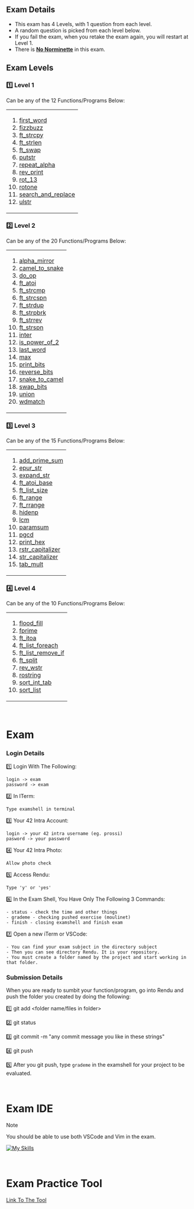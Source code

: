## Exam Details

- This exam has 4 Levels, with 1 question from each level.
- A random question is picked from each level below. 
- If you fail the exam, when you retake the exam again, you will restart at Level 1.
- There is <ins>**No Norminette**</ins> in this exam.

## Exam Levels

### :one: Level 1
Can be any of the 12 Functions/Programs Below:
<table><tr><td>
  
1. [first_word](https://github.com/pasqualerossi/42-School-Exam-Rank-02/blob/main/Level%201/first_word/first_word.c)
2. [fizzbuzz](https://github.com/pasqualerossi/42-School-Exam-Rank-02/blob/main/Level%201/fizzbuzz/fizzbuzz.c)
3. [ft_strcpy](https://github.com/pasqualerossi/42-School-Exam-Rank-02/blob/main/Level%201/ft_strcpy/ft_strcpy.c)
4. [ft_strlen](https://github.com/pasqualerossi/42-School-Exam-Rank-02/blob/main/Level%201/ft_strlen/ft_strlen.c)
5. [ft_swap](https://github.com/pasqualerossi/42-School-Exam-Rank-02/blob/main/Level%201/ft_swap/ft_swap.c)
6. [putstr](https://github.com/pasqualerossi/42-School-Exam-Rank-02/blob/main/Level%201/ft_putstr/ft_putstr.c)
7. [repeat_alpha](https://github.com/pasqualerossi/42-School-Exam-Rank-02/blob/main/Level%201/repeat_alpha/repeat_alpha.c)
8. [rev_print](https://github.com/pasqualerossi/42-School-Exam-Rank-02/blob/main/Level%201/rev_print/rev_print.c)
9. [rot_13](https://github.com/pasqualerossi/42-School-Exam-Rank-02/blob/main/Level%201/rot_13/rot_13.c)
10. [rotone](https://github.com/pasqualerossi/42-School-Exam-Rank-02/blob/main/Level%201/rotone/rotone.c)
11. [search_and_replace](https://github.com/pasqualerossi/42-School-Exam-Rank-02/blob/main/Level%201/search_and_replace/search_and_replace.c)
12. [ulstr](https://github.com/pasqualerossi/42-School-Exam-Rank-02/blob/main/Level%201/ulstr/ulstr.c)
</td></tr></table>

### :two: Level 2
Can be any of the 20 Functions/Programs Below:
<table><tr><td>
  
1. [alpha_mirror](https://github.com/pasqualerossi/42-School-Exam-Rank-02/blob/main/Level%202/alpha_mirror/alpha_mirror.c)
2. [camel_to_snake](https://github.com/pasqualerossi/42-School-Exam-Rank-02/blob/main/Level%202/camel_to_snake/camel_to_snake.c)
3. [do_op](https://github.com/pasqualerossi/42-School-Exam-Rank-02/blob/main/Level%202/do_op/do_op.c)
4. [ft_atoi](https://github.com/pasqualerossi/42-School-Exam-Rank-02/blob/main/Level%202/ft_atoi/ft_atoi.c)
5. [ft_strcmp](https://github.com/pasqualerossi/42-School-Exam-Rank-02/blob/main/Level%202/ft_strcmp/ft_strcmp.c)
6. [ft_strcspn](https://github.com/pasqualerossi/42-School-Exam-Rank-02/blob/main/Level%202/ft_strcspn/ft_strcspn.c)
7. [ft_strdup](https://github.com/pasqualerossi/42-School-Exam-Rank-02/blob/main/Level%202/ft_strdup/ft_strdup.c)
8. [ft_strpbrk](https://github.com/pasqualerossi/42-School-Exam-Rank-02/blob/main/Level%202/ft_strpbrk/ft_strpbrk.c)
9. [ft_strrev](https://github.com/pasqualerossi/42-School-Exam-Rank-02/blob/main/Level%202/ft_strrev/ft_strrev.c)
10. [ft_strspn](https://github.com/pasqualerossi/42-School-Exam-Rank-02/blob/main/Level%202/ft_strspn/ft_strspn.c)
11. [inter](https://github.com/pasqualerossi/42-School-Exam-Rank-02/blob/main/Level%202/inter/inter.c)
12. [is_power_of_2](https://github.com/pasqualerossi/42-School-Exam-Rank-02/blob/main/Level%202/is_power_of_2/is_power_of_2.c)
13. [last_word](https://github.com/pasqualerossi/42-School-Exam-Rank-02/blob/main/Level%202/last_word/last_word.c)
14. [max](https://github.com/pasqualerossi/42-School-Exam-Rank-02/blob/main/Level%202/max/max.c)
15. [print_bits](https://github.com/pasqualerossi/42-School-Exam-Rank-02/blob/main/Level%202/print_bits/print_bits.c)
16. [reverse_bits](https://github.com/pasqualerossi/42-School-Exam-Rank-02/blob/main/Level%202/reverse_bits/reverse_bits.c)
17. [snake_to_camel](https://github.com/pasqualerossi/42-School-Exam-Rank-02/blob/main/Level%202/snake_to_camel/snake_to_camel.c)
18. [swap_bits](https://github.com/pasqualerossi/42-School-Exam-Rank-02/blob/main/Level%202/swap_bits/swap_bits.c)
19. [union](https://github.com/pasqualerossi/42-School-Exam-Rank-02/blob/main/Level%202/union/union.c)
20. [wdmatch](https://github.com/pasqualerossi/42-School-Exam-Rank-02/blob/main/Level%202/wdmatch/wdmatch.c)
</td></tr></table>

### :three: Level 3
Can be any of the 15 Functions/Programs Below:
<table><tr><td>
  
1. [add_prime_sum](https://github.com/pasqualerossi/42-School-Exam-Rank-02/blob/main/Level%203/add_prime_sum/add_prime_sum.c)
2. [epur_str](https://github.com/pasqualerossi/42-School-Exam-Rank-02/blob/main/Level%203/epur_str/epur_str.c)
3. [expand_str](https://github.com/pasqualerossi/42-School-Exam-Rank-02/blob/main/Level%203/expand_str/expand_str.c)
4. [ft_atoi_base](https://github.com/pasqualerossi/42-School-Exam-Rank-02/blob/main/Level%203/ft_atoi_base/ft_atoi_base.c)
5. [ft_list_size](https://github.com/pasqualerossi/42-School-Exam-Rank-02/tree/main/Level%203/ft_list_size)
6. [ft_range](https://github.com/pasqualerossi/42-School-Exam-Rank-02/blob/main/Level%203/ft_range/ft_range.c)
7. [ft_rrange](https://github.com/pasqualerossi/42-School-Exam-Rank-02/blob/main/Level%203/ft_rrange/ft_rrange.c)
8. [hidenp](https://github.com/pasqualerossi/42-School-Exam-Rank-02/blob/main/Level%203/hidenp/hidenp.c)
9. [lcm](https://github.com/pasqualerossi/42-School-Exam-Rank-02/blob/main/Level%203/lcm/lcm.c)
10. [paramsum](https://github.com/pasqualerossi/42-School-Exam-Rank-02/blob/main/Level%203/paramsum/paramsum.c)
11. [pgcd](https://github.com/pasqualerossi/42-School-Exam-Rank-02/blob/main/Level%203/pgcd/pgcd.c)
12. [print_hex](https://github.com/pasqualerossi/42-School-Exam-Rank-02/blob/main/Level%203/print_hex/print_hex.c)
13. [rstr_capitalizer](https://github.com/pasqualerossi/42-School-Exam-Rank-02/blob/main/Level%203/rstr_capitalizer/rstr_capitalizer.c)
14. [str_capitalizer](https://github.com/pasqualerossi/42-School-Exam-Rank-02/blob/main/Level%203/str_capitalizer/str_capitalizer.c)
15. [tab_mult](https://github.com/pasqualerossi/42-School-Exam-Rank-02/blob/main/Level%203/tab_mult/tab_mult.c)
</td></tr></table>

### :four: Level 4
Can be any of the 10 Functions/Programs Below:
<table><tr><td>
  
1. [flood_fill](https://github.com/pasqualerossi/42-School-Exam-Rank-02/tree/main/Level%204/flood_fill)
2. [fprime](https://github.com/pasqualerossi/42-School-Exam-Rank-02/blob/main/Level%204/fprime/fprime.c)
3. [ft_itoa](https://github.com/pasqualerossi/42-School-Exam-Rank-02/blob/main/Level%204/ft_itoa/ft_itoa.c)
4. [ft_list_foreach](https://github.com/pasqualerossi/42-School-Exam-Rank-02/tree/main/Level%204/ft_list_foreach)
5. [ft_list_remove_if](https://github.com/pasqualerossi/42-School-Exam-Rank-02/blob/main/Level%204/ft_list_remove_if/ft_list_remove_if.c)
6. [ft_split](https://github.com/pasqualerossi/42-School-Exam-Rank-02/blob/main/Level%204/ft_split/ft_split.c)
7. [rev_wstr](https://github.com/pasqualerossi/42-School-Exam-Rank-02/blob/main/Level%204/rev_wstr/rev_wstr.c)
8. [rostring](https://github.com/pasqualerossi/42-School-Exam-Rank-02/blob/main/Level%204/rostring/rostring.c)
9. [sort_int_tab](https://github.com/pasqualerossi/42-School-Exam-Rank-02/blob/main/Level%204/sort_int_tab/sort_int_tab.c)
10. [sort_list](https://github.com/pasqualerossi/42-School-Exam-Rank-02/tree/main/Level%204/sort_list)
</td></tr></table>

<br>

# Exam

### Login Details

:one: Login With The Following:
```
login -> exam
password -> exam
```
:two: In ITerm:
```
Type examshell in terminal
```
:three: Your 42 Intra Account:
```
login -> your 42 intra username (eg. prossi)
pasword -> your password
```
:four: Your 42 Intra Photo:
```
Allow photo check
```
:five: Access Rendu:
```
Type 'y' or 'yes'
```
:six: In the Exam Shell, You Have Only The Following 3 Commands:
```
- status - check the time and other things
- grademe - checking pushed exercise (moulinet)
- finish - closing examshell and finish exam
```
:seven: Open a new iTerm or VSCode:
```
- You can find your exam subject in the directory subject
- Then you can see directory Rendu. It is your repository.
- You must create a folder named by the project and start working in that folder.
```

### Submission Details

When you are ready to sumbit your function/program, go into Rendu and push the folder you created by doing the following:

:one: git add <folder name/files in folder>

:two: git status

:three: git commit -m "any commit message you like in these strings"

:four: git push

:five: After you git push, type `grademe` in the examshell for your project to be evaluated. 

<br>

# Exam IDE

> [!NOTE]
You should be able to use both VSCode and Vim in the exam.

[![My Skills](https://skillicons.dev/icons?i=vscode,vim)](https://skillicons.dev)

<br>

# Exam Practice Tool
[Link To The Tool](https://github.com/JCluzet/42_EXAM)

